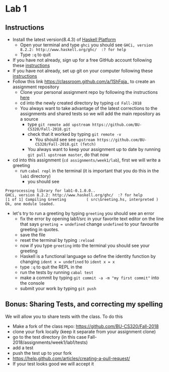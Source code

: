 # Lab 1

## Instructions

* Install the latest version(8.4.3) of [Haskell Platform](https://www.haskell.org/platform/)
  * Open your terminal and type ```ghci``` you should see ```GHCi, version 8.2.2: http://www.haskell.org/ghc/  :? for help```
  * Type ```:q``` to quit
* If you have not already, sign up for a free GitHub account following these [instructions](https://help.github.com/articles/signing-up-for-a-new-github-account/)
* If you have not already, set up git on your computer following these [instructions](https://help.github.com/articles/set-up-git/)
* Follow this link https://classroom.github.com/a/1ShFqja_ to create an assignment repository
  * Clone your personal assignment repo by following the instructions [here](https://help.github.com/articles/cloning-a-repository/)
  * cd into the newly created directory by typing ```cd Fall-2018```
  * You always want to take advantage of the latest corrections to the assignments and shared tests so we will add the main repository as a source
    * type ```git remote add upstream https://github.com/BU-CS320/Fall-2018.git```
	* check that it worked by typing ```git remote -v```
	  * You should see see ```upstream https://github.com/BU-CS320/Fall-2018.git (fetch)```
	* You always want to keep your assignment up to date by running ```git pull upstream master```, do that now
* cd into this assignment (```cd assignments/week1/lab```), first we will write a greeting
  * run ```cabal repl``` in the terminal (it is important that you do this in the ```lab1``` directory)
    * you should see 
```
Preprocessing library for lab1-0.1.0.0..
GHCi, version 8.2.2: http://www.haskell.org/ghc/  :? for help
[1 of 1] Compiling Greeting         ( src\Greeting.hs, interpreted )
Ok, one module loaded.
```
* let's try to run a greeting by typing ```greeting``` you should see an error
  * fix the error by opening lab1/src in your favorite text editor on the line that says ```greeting = undefined``` change ```undefined``` to your favourite greeting in quotes.
  * save the file
  * reset the terminal by typing ```:reload```
  * now if you type ```greeting``` into the terminal you should see your greeting
  * Haskell is a functional language so define the identity function by changing ```ident x = undefined``` to  ```ident x = x```
  * type ```:q``` to quit the REPL in the 
  * run the tests by running ```cabal test```
  * make a commit by typing ```git commit -a -m "my first commit"``` into the console
  * submit your work by typing ```git push```

  
## Bonus: Sharing Tests, and correcting my spelling
We will allow you to share tests with the class. To do this 
 * Make a fork of the class repo: https://github.com/BU-CS320/Fall-2018
 * clone your fork locally (keep it separate from your assignment clone)
 * go to the test directory (in this case Fall-2018/assignments/week1/lab1/tests)
 * add a test
 * push the test up to your fork
 * https://help.github.com/articles/creating-a-pull-request/
 * If your test looks good we will accept it
